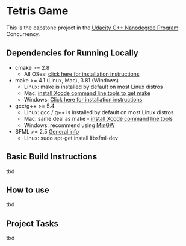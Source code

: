# Tetris Game

[comment]: # (<img src="some_file.gif"/>)

This is the capstone project in the [Udacity C++ Nanodegree Program](https://www.udacity.com/course/c-plus-plus-nanodegree--nd213): Concurrency. 


## Dependencies for Running Locally
* cmake >= 2.8
  * All OSes: [click here for installation instructions](https://cmake.org/install/)
* make >= 4.1 (Linux, Mac), 3.81 (Windows)
  * Linux: make is installed by default on most Linux distros
  * Mac: [install Xcode command line tools to get make](https://developer.apple.com/xcode/features/)
  * Windows: [Click here for installation instructions](http://gnuwin32.sourceforge.net/packages/make.htm)
* gcc/g++ >= 5.4
  * Linux: gcc / g++ is installed by default on most Linux distros
  * Mac: same deal as make - [install Xcode command line tools](https://developer.apple.com/xcode/features/)
  * Windows: recommend using [MinGW](http://www.mingw.org/)
* SFML >= 2.5 [General info](https://www.sfml-dev.org/)
  * Linux: sudo apt-get install libsfml-dev

## Basic Build Instructions

tbd

## How to use

tbd

## Project Tasks

tbd
